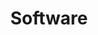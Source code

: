 ---
title: Software
description: Softwares deserve noteworthy
image:

# Badge style
style:
    background: "#3465a4"
    color: "#fff"
---